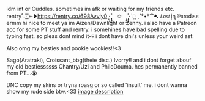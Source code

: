 idm int or Cuddles. sometimes im afk or waiting for my friends etc.  
rentry˚₊· ͟͟͞͞➳❥https://rentry.co/698Avviy0
·͙*̩̩͙˚̩̥̩̥*̩̩̥͙　✩　*̩̩̥͙˚̩̥̩̥*̩̩͙‧͙ ׂׂૢ
ˏˋ°•*⁀➷ 𝘓𝘰𝘴𝘵 įղ ⅌ᥲɾᥲdเ᥉ꫀ
ermm hi nice to meet ya im Aizen/Dawnlight or Zenny. i also have a Patreon acc for some PT stuff and rentry. i somehines have bad spelling due to typing fast. so pleas dont mind it-💀 i dont have dni's unless your weird asf.

Also omg my besties and pookie wookies!!<3

Sago(Aratraki), Croissant_bbg(theie disc.) Ivorry!! and i dont forget abouf my old bestiessssss Chantry/Uzi and PhiloDouma. hes permanently banned from PT...😭

DNC copy my skins or tryna roasg or so called 'insult' me. i dont wanna show my rude side btw.<33
[image description](https://i.postimg.cc/25xzZGXm/0a620a8d-2fa0-49f0-a8e8-67737e4b0140-5e0c4969-38f4-44fe-99c6-1b92e95eade7.jpg)
